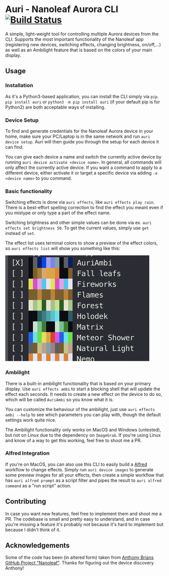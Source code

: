 # Auri - Nanoleaf Aurora CLI [![Build Status](https://travis-ci.org/MrTrustworthy/auri.svg?branch=master)](https://travis-ci.org/MrTrustworthy/auri)

A simple, light-weight tool for controlling multiple Aurora devices from the CLI. Supports the most important functionality of the Nanoleaf app (registering new devices, switching effects, changing brightness, on/off,...) as well as an Ambilight feature that is based on the colors of your main display.


## Usage 

### Installation

As it's a Python3-based application, you can install the CLI simply via `pip`. `pip install auri` or `python3 -m pip install auri` (if your default pip is for Python2) are both acceptable ways of installing.

### Device Setup

To find and generate credentials for the Nanoleaf Aurora device in your home, make sure your PC/Laptop is in the same network and run `auri device setup`. Auri will then guide you through the setup for each device it can find.

You can give each device a name and switch the currently active device by running `auri device activate <device name>`. In general, all commands will only affect the currently active device. If you want a command to apply to a different device, either activate it or target a specific device via adding `-a <device name>` to you command.

### Basic functionality

Switching effects is done via `auri effects`, like `auri effects play rain`. There is a best-effort spelling correction to find the effect you meant even if you mistype or only type a part of the effect name.

Switching brightness and other simple values can be done via ex. `auri effects set brightness 50`. To get the current values, simply use `get` instead of `set`.

The effect list uses terminal colors to show a preview of the effect colors, so `auri effects list` will show you something like this:

![auri_effect_list](https://raw.githubusercontent.com/MrTrustworthy/auri/master/auri_effect_list_terminal.png)

### Ambilight

There is a built-in ambilight functionality that is based on your primary display. Use `auri effects ambi` to start a blocking shell that will update the effect each seconds. It needs to create a new effect on the device to do so, which will be called `AuriAmbi` so you know what it is.

You can customize the behaviour of the ambilight, just use `auri effects ambi --help` to see which parameters you can play with, though the default settings work quite nice.

The Ambilight functionality only works on MacOS and Windows (untested), but not on Linux due to the dependency on `ImageGrab`. If you're using Linux and know of a way to get this working, feel free to shoot me a PR.

### Alfred Integration

If you're on MacOS, you can also use this CLI to easily build a [Alfred](https://www.alfredapp.com/) workflow to change effects. Simply run `auri device images` to generate some preview images for all your effects, then create a simple workflow that has `auri alfred prompt` as a script filter and pipes the result to `auri alfred command` as a "run script" action.

## Contributing

In case you want new features, feel free to implement them and shoot me a PR. The codebase is small and pretty easy to understand, and in case you're missing a feature it's probably not because it's hard to implement but because I didn't think of it.

## Acknowledgements

Some of the code has been (in altered form) taken from [Anthony Brians GitHub Project "Nanoleaf"](https://github.com/software-2/nanoleaf). Thanks for figuring out the device discovery Anthony!
